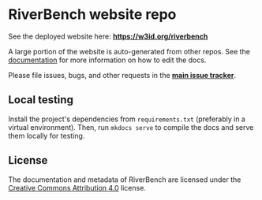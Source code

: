# RiverBench website repo

See the deployed website here: **https://w3id.org/riverbench**

A large portion of the website is auto-generated from other repos. See the [documentation](https://w3id.org/riverbench/documentation/editing-docs) for more information on how to edit the docs.

Please file issues, bugs, and other requests in the **[main issue tracker](https://github.com/RiverBench/RiverBench/issues)**.

## Local testing

Install the project's dependencies from `requirements.txt` (preferably in a virtual environment). Then, run `mkdocs serve` to compile the docs and serve them locally for testing.

## License

The documentation and metadata of RiverBench are licensed under the [Creative Commons Attribution 4.0](https://creativecommons.org/licenses/by/4.0/) license.
